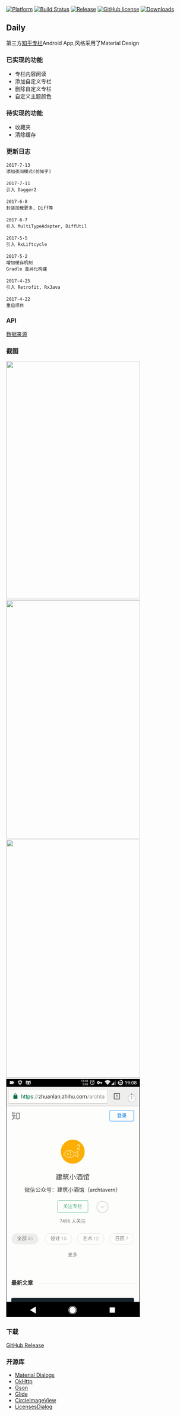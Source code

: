[![Platform][1]][2]  [![Build Status][3]][4]  [![Release][5]][6]  [![GitHub license][7]][8]  [![Downloads][9]][10]

[1]:https://img.shields.io/badge/platform-Android-blue.svg  
[2]:https://github.com/iMeiji/Daily
[3]:https://travis-ci.org/iMeiji/Daily.svg?branch=master
[4]:https://travis-ci.org/iMeiji/Daily
[5]:https://img.shields.io/github/release/iMeiji/Daily.svg
[6]:https://github.com/iMeiji/Daily/releases/latest
[7]:https://img.shields.io/badge/license-Apache%202-blue.svg
[8]:https://github.com/iMeiji/Daily/blob/master/LICENSE
[9]:https://img.shields.io/github/downloads/iMeiji/Daily/total.svg?maxAge=1800
[10]:https://github.com/iMeiji/Daily/releases


## Daily
第三方[知乎专栏](https://zhuanlan.zhihu.com/)Android App,风格采用了Material Design  

### 已实现的功能
- 专栏内容阅读
- 添加自定义专栏
- 删除自定义专栏
- 自定义主题颜色

### 待实现的功能
- 收藏夹
- 清除缓存

### 更新日志
```
2017-7-13
添加夜间模式(仿知乎)

2017-7-11
引入 Dagger2 

2017-6-8
封装加载更多, Diff等

2017-6-7
引入 MultiTypeAdapter, DiffUtil

2017-5-5
引入 RxLiftcycle

2017-5-2
增加缓存机制
Gradle 差异化构建

2017-4-25
引入 Retrofit, RxJava

2017-4-22
重启项目
```

### API
[数据来源](https://github.com/shanelau/zhihu)  

### 截图
<img src="/screenshots/daily_1.gif" width="360" height="640"/>
<img src="/screenshots/daily_2.gif" width="360" height="640"/>
<img src="/screenshots/daily_3.gif" width="360" height="640"/>
<img src="/screenshots/daily_4.gif" width="360" height="640"/>

### 下载
[GitHub Release](https://github.com/iMeiji/Daily/releases)


### 开源库
- [Material Dialogs](https://github.com/afollestad/material-dialogs)
- [OkHttp](https://github.com/square/okhttp)
- [Gson](https://github.com/google/gson)
- [Glide](https://github.com/bumptech/glide)
- [CircleImageView](https://github.com/hdodenhof/CircleImageView)
- [LicensesDialog](https://github.com/PSDev/LicensesDialog)

